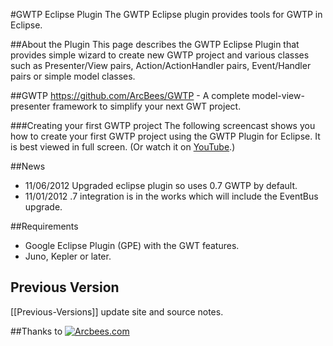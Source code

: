 #GWTP Eclipse Plugin
The GWTP Eclipse plugin provides tools for GWTP in Eclipse. 

##About the Plugin
This page describes the GWTP Eclipse Plugin that provides simple wizard to create new GWTP project and 
various classes such as Presenter/View pairs, Action/ActionHandler pairs, Event/Handler pairs or simple model classes.

##GWTP
https://github.com/ArcBees/GWTP - A complete model-view-presenter framework to simplify your next GWT project. 

###Creating your first GWTP project
The following screencast shows you how to create your first GWTP project using the GWTP Plugin for Eclipse. 
It is best viewed in full screen. (Or watch it on [YouTube](http://www.youtube.com/watch?v=cC-Qh4q1lCI).)

##News
- 11/06/2012 Upgraded eclipse plugin so uses 0.7 GWTP by default. 
- 11/01/2012 .7 integration is in the works which will include the EventBus upgrade.

##Requirements
* Google Eclipse Plugin (GPE) with the GWT features. 
* Juno, Kepler or later. 

## Previous Version
[[Previous-Versions]] update site and source notes. 

##Thanks to
[![Arcbees.com](http://arcbees-ads.appspot.com/ad.png)](http://arcbees.com)

